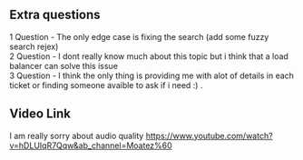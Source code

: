 ## Extra questions

1 Question - The only edge case is fixing the search (add some fuzzy search rejex)\
2 Question - I dont really know much about this topic but i think that a load balancer can solve this issue\
3 Question - I think the only thing is providing me with alot of details in each ticket or finding someone avaible to ask if i need :) .

## Video Link

I am really sorry about audio quality
https://www.youtube.com/watch?v=hDLUIqR7Qqw&ab_channel=Moatez%60
